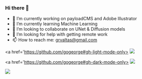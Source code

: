 ### Hi there 👋



- 🔭 I’m currently working on payloadCMS and Adobe Illustrator
- 🌱 I’m currently learning Machine Learning
- 👯 I’m looking to collaborate on UNet & Diffusion models
- 🤔 I’m looking for help with getting remote work
- 📫 How to reach me: grvaltas@gmail.com

<a href='https://github.com/gogeorge#gh-light-mode-only>
  <img src="https://github-profile-trophy.vercel.app/?username=gogeorge&title=Experience,Commits,Stars,Followers,Repositories,MultiLanguage&no-frame=true)" />
</a>

<a href='https://github.com/gogeorge#gh-dark-mode-only>
  <img src="https://github-profile-trophy.vercel.app/?username=gogeorge&title=Experience,Commits,Stars,Followers,Repositories,MultiLanguage&theme=juicyfresh&no-frame=true)" />
</a>

<picture>
  <source media="(prefers-color-scheme: dark)" srcset="https://github-readme-stats.vercel.app/api/top-langs?username=gogeorge&show_icons=true&locale=en&layout=compact&theme=chartreuse-dark">
  <img src="https://github-readme-stats.vercel.app/api/top-langs?username=gogeorge&show_icons=true&locale=en&layout=compact" />
</picture>


